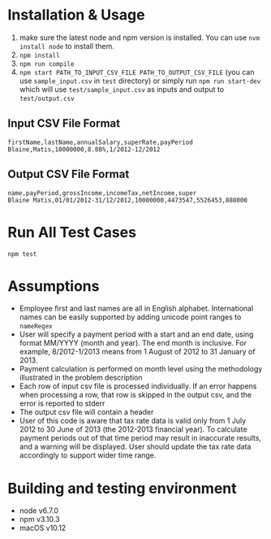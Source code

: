 <!--
@Author: Guan Gui <guiguan>
@Date:   2016-10-12T15:05:15+11:00
@Email:  root@guiguan.net
@Last modified by:   guiguan
@Last modified time: 2016-10-13T06:18:34+11:00
-->

# Installation & Usage

1. make sure the latest node and npm version is installed. You can use `nvm install node` to install them.
2. `npm install`
3. `npm run compile`
4. `npm start PATH_TO_INPUT_CSV_FILE PATH_TO_OUTPUT_CSV_FILE` (you can use `sample_input.csv` in `test` directory) or simply run `npm run start-dev` which will use `test/sample_input.csv` as inputs and output to `test/output.csv`

## Input CSV File Format

```
firstName,lastName,annualSalary,superRate,payPeriod
Blaine,Matis,10000000,8.88%,1/2012-12/2012
```
## Output CSV File Format

```
name,payPeriod,grossIncome,incomeTax,netIncome,super
Blaine Matis,01/01/2012-31/12/2012,10000000,4473547,5526453,888000
```

# Run All Test Cases

`npm test`

# Assumptions

* Employee first and last names are all in English alphabet. International names can be easily supported by adding unicode point ranges to `nameRegex`
* User will specify a payment period with a start and an end date, using format MM/YYYY (month and year). The end month is inclusive. For example, 8/2012-1/2013 means from 1 August of 2012 to 31 January of 2013.
* Payment calculation is performed on month level using the methodology illustrated in the problem description
* Each row of input csv file is processed individually. If an error happens when processing a row, that row is skipped in the output csv, and the error is reported to stderr
* The output csv file will contain a header
* User of this code is aware that tax rate data is valid only from 1 July 2012 to 30 June of 2013 (the 2012-2013 financial year). To calculate payment periods out of that time period may result in inaccurate results, and a warning will be displayed. User should update the tax rate data accordingly to support wider time range.

# Building and testing environment

* node v6.7.0
* npm v3.10.3
* macOS v10.12
